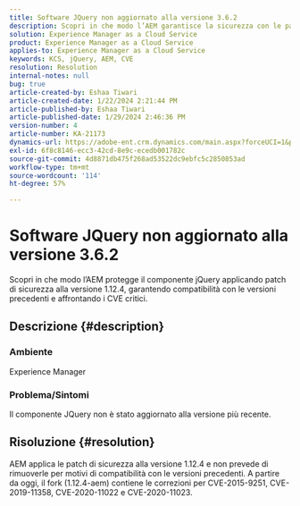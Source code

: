 ```yaml
---
title: Software JQuery non aggiornato alla versione 3.6.2
description: Scopri in che modo l’AEM garantisce la sicurezza con le patch su jQuery 1.12.4, mantenendo la compatibilità con le versioni precedenti.
solution: Experience Manager as a Cloud Service
product: Experience Manager as a Cloud Service
applies-to: Experience Manager as a Cloud Service
keywords: KCS, jQuery, AEM, CVE
resolution: Resolution
internal-notes: null
bug: true
article-created-by: Eshaa Tiwari
article-created-date: 1/22/2024 2:21:44 PM
article-published-by: Eshaa Tiwari
article-published-date: 1/29/2024 2:46:36 PM
version-number: 4
article-number: KA-21173
dynamics-url: https://adobe-ent.crm.dynamics.com/main.aspx?forceUCI=1&pagetype=entityrecord&etn=knowledgearticle&id=aa4f3d8c-31b9-ee11-a569-6045bd006b3d
exl-id: 6f8c8146-ecc3-42cd-8e9c-ecedb001782c
source-git-commit: 4d8871db475f268ad53522dc9ebfc5c2850853ad
workflow-type: tm+mt
source-wordcount: '114'
ht-degree: 57%

---
```


# Software JQuery non aggiornato alla versione 3.6.2


Scopri in che modo l’AEM protegge il componente jQuery applicando patch di sicurezza alla versione 1.12.4, garantendo compatibilità con le versioni precedenti e affrontando i CVE critici.

## Descrizione {#description}


### <b>Ambiente</b>

Experience Manager

### <b>Problema/Sintomi</b>

Il componente JQuery non è stato aggiornato alla versione più recente.


## Risoluzione {#resolution}


AEM applica le patch di sicurezza alla versione 1.12.4 e non prevede di rimuoverle per motivi di compatibilità con le versioni precedenti. A partire da oggi, il fork (1.12.4-aem) contiene le correzioni per CVE-2015-9251, CVE-2019-11358, CVE-2020-11022 e CVE-2020-11023.

